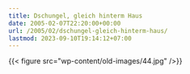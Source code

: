 ```yaml
---
title: Dschungel, gleich hinterm Haus
date: 2005-02-07T22:20:00+00:00
url: /2005/02/dschungel-gleich-hinterm-haus/
lastmod: 2023-09-10T19:14:12+07:00
---
```

{{< figure src="wp-content/old-images/44.jpg" />}}
